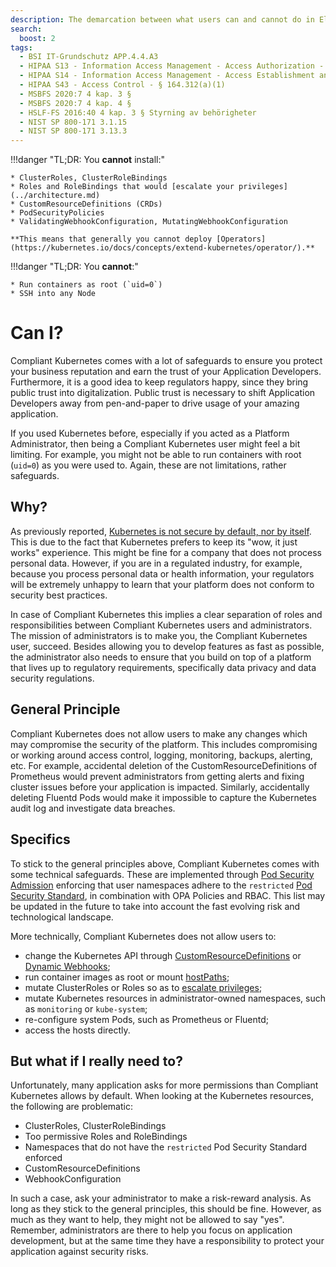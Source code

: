 ```yaml
---
description: The demarcation between what users can and cannot do in Elastisys Compliant Kubernetes, the security-focused Kubernetes distribution.
search:
  boost: 2
tags:
  - BSI IT-Grundschutz APP.4.4.A3
  - HIPAA S13 - Information Access Management - Access Authorization - § 164.308(a)(4)(ii)(B)
  - HIPAA S14 - Information Access Management - Access Establishment and Modification - § 164.308(a)(4)(ii)(C)
  - HIPAA S43 - Access Control - § 164.312(a)(1)
  - MSBFS 2020:7 4 kap. 3 §
  - MSBFS 2020:7 4 kap. 4 §
  - HSLF-FS 2016:40 4 kap. 3 § Styrning av behörigheter
  - NIST SP 800-171 3.1.15
  - NIST SP 800-171 3.13.3
---
```


<!-- markdownlint-disable-file first-line-h1 -->

!!!danger "TL;DR: You **cannot** install:"

    * ClusterRoles, ClusterRoleBindings
    * Roles and RoleBindings that would [escalate your privileges](../architecture.md)
    * CustomResourceDefinitions (CRDs)
    * PodSecurityPolicies
    * ValidatingWebhookConfiguration, MutatingWebhookConfiguration

    **This means that generally you cannot deploy [Operators](https://kubernetes.io/docs/concepts/extend-kubernetes/operator/).**

!!!danger "TL;DR: You **cannot**:"

    * Run containers as root (`uid=0`)
    * SSH into any Node

# Can I?

Compliant Kubernetes comes with a lot of safeguards to ensure you protect your business reputation and earn the trust of your Application Developers. Furthermore, it is a good idea to keep regulators happy, since they bring public trust into digitalization. Public trust is necessary to shift Application Developers away from pen-and-paper to drive usage of your amazing application.

If you used Kubernetes before, especially if you acted as a Platform Administrator, then being a Compliant Kubernetes user might feel a bit limiting. For example, you might not be able to run containers with root (`uid=0`) as you were used to. Again, these are not limitations, rather safeguards.

## Why?

As previously reported, [Kubernetes is not secure by default, nor by itself](https://www.techtarget.com/searchitoperations/news/252487963/Kubernetes-security-defaults-prompt-upstream-dilemma).
This is due to the fact that Kubernetes prefers to keep its "wow, it just works" experience. This might be fine for a company that does not process personal data. However, if you are in a regulated industry, for example, because you process personal data or health information, your regulators will be extremely unhappy to learn that your platform does not conform to security best practices.

In case of Compliant Kubernetes this implies a clear separation of roles and responsibilities between Compliant Kubernetes users and administrators.
The mission of administrators is to make you, the Compliant Kubernetes user, succeed. Besides allowing you to develop features as fast as possible, the administrator also needs to ensure that you build on top of a platform that lives up to regulatory requirements, specifically data privacy and data security regulations.

## General Principle

Compliant Kubernetes does not allow users to make any changes which may compromise the security of the platform. This includes compromising or working around access control, logging, monitoring, backups, alerting, etc. For example, accidental deletion of the CustomResourceDefinitions of Prometheus would prevent administrators from getting alerts and fixing cluster issues before your application is impacted. Similarly, accidentally deleting Fluentd Pods would make it impossible to capture the Kubernetes audit log and investigate data breaches.

## Specifics

To stick to the general principles above, Compliant Kubernetes comes with some technical safeguards. These are implemented through [Pod Security Admission](https://kubernetes.io/docs/concepts/security/pod-security-admission/) enforcing that user namespaces adhere to the `restricted` [Pod Security Standard](https://kubernetes.io/docs/concepts/security/pod-security-standards/#restricted), in combination with OPA Policies and RBAC. This list may be updated in the future to take into account the fast evolving risk and technological landscape.

More technically, Compliant Kubernetes does not allow users to:

<!--safeguards-start-->

- change the Kubernetes API through [CustomResourceDefinitions](https://kubernetes.io/docs/concepts/extend-kubernetes/api-extension/custom-resources/) or [Dynamic Webhooks](https://kubernetes.io/docs/reference/access-authn-authz/extensible-admission-controllers/#what-are-admission-webhooks);
- run container images as root or mount [hostPaths](https://kubernetes.io/docs/concepts/storage/volumes/#hostpath);
- mutate ClusterRoles or Roles so as to [escalate privileges](https://kubernetes.io/docs/reference/access-authn-authz/rbac/#privilege-escalation-prevention-and-bootstrapping);
- mutate Kubernetes resources in administrator-owned namespaces, such as `monitoring` or `kube-system`;
- re-configure system Pods, such as Prometheus or Fluentd;
- access the hosts directly.
<!--safeguards-end-->

## But what if I really need to?

Unfortunately, many application asks for more permissions than Compliant Kubernetes allows by default. When looking at the Kubernetes resources, the following are problematic:

- ClusterRoles, ClusterRoleBindings
- Too permissive Roles and RoleBindings
- Namespaces that do not have the `restricted` Pod Security Standard enforced
- CustomResourceDefinitions
- WebhookConfiguration

In such a case, ask your administrator to make a risk-reward analysis. As long as they stick to the general principles, this should be fine. However, as much as they want to help, they might not be allowed to say "yes". Remember, administrators are there to help you focus on application development, but at the same time they have a responsibility to protect your application against security risks.
